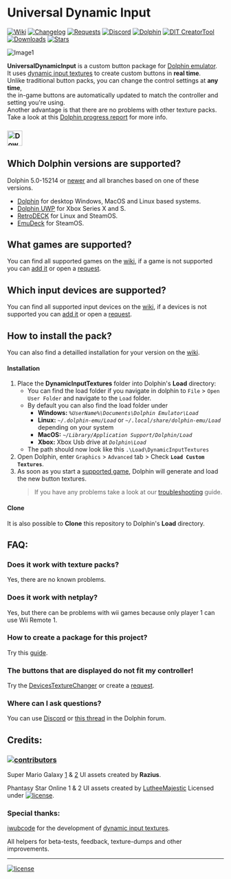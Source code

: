 # Universal Dynamic Input
[![Wiki](https://img.shields.io/badge/Wiki-grey)](https://github.com/Venomalia/UniversalDynamicInput/wiki) [![Changelog](https://img.shields.io/badge/Changelog-grey)](https://github.com/Venomalia/UniversalDynamicInput/blob/main/Changelog.md) [![Requests](https://img.shields.io/badge/Requests-3a3)](https://github.com/Venomalia/UniversalDynamicInput/issues/new/choose) [![Discord](https://img.shields.io/badge/Discord-blue?logo=Discord&logoColor=fff)](https://discord.gg/q9RtF4Tm9E) [![Dolphin](https://img.shields.io/badge/Dolphin-Forum-88e)](https://forums.dolphin-emu.org/Thread-universal-dynamic-input-texture-pack) [![DIT CreatorTool](https://img.shields.io/badge/Dolphin-DIT_Creator_Tool-999)](https://github.com/Venomalia/DolphinDynamicInputTextureCreator/releases) [![Downloads](https://img.shields.io/github/downloads/Venomalia/UniversalDynamicInput/total?color=907&label=Downloads)](https://github.com/Venomalia/UniversalDynamicInput/releases) [![Stars](https://img.shields.io/github/stars/Venomalia/UniversalDynamicInput?color=990&label=Stars)](https://github.com/Venomalia/UniversalDynamicInput/stargazers)

![Image1](https://i.imgur.com/WIxE3IZ.jpg "Image1")

**UniversalDynamicInput** is a custom button package for [Dolphin emulator](https://dolphin-emu.org/).  
It uses [dynamic input textures](https://forums.dolphin-emu.org/Thread-introducing-dynamic-input-textures-a-new-feature-for-controller-icons) to create custom buttons in **real time**.  
Unlike traditional button packs, you can change the control settings at **any time**,  
the in-game buttons are automatically updated to match the controller and setting you're using.  
Another advantage is that there are no problems with other texture packs.  
Take a look at this [Dolphin progress report](https://dolphin-emu.org/blog/2020/12/10/dolphin-progress-report-october-2020/#50-12801-dynamic-input-textures-by-iwubcode) for more info.
   
 
### [<img src="https://img.shields.io/github/v/release/Venomalia/UniversalDynamicInput?label=Download&style=for-the-badge" alt="Download" height="35"/>](https://github.com/Venomalia/UniversalDynamicInput/releases)

## Which Dolphin versions are supported?
Dolphin 5.0-15214 or [newer](https://dolphin-emu.org/download/) and all branches based on one of these versions.
- [Dolphin](https://dolphin-emu.org/) for desktop Windows, MacOS and Linux based systems.
- [Dolphin UWP](https://github.com/UWP-Team/dolphinUWP) for Xbox Series X and S.
- [RetroDECK](https://retrodeck.net/) for Linux and SteamOS. 
- [EmuDeck](https://www.emudeck.com/) for SteamOS. 

## What games are supported?
You can find all supported games on the [wiki](https://github.com/Venomalia/UniversalDynamicInput/wiki/Supported-games), if a game is not supported you can [add it](https://github.com/Venomalia/UniversalDynamicInput/wiki/Create-a-Package) or open a [request](https://github.com/Venomalia/UniversalDynamicInput/issues/new/choose).

## Which input devices are supported?
You can find all supported input devices on the [wiki](https://github.com/Venomalia/UniversalDynamicInput/wiki/Supported-Input-Devices), if a devices is not supported you can [add it](https://github.com/Venomalia/UniversalDynamicInput/wiki/Add-a-Devices) or open a [request](https://github.com/Venomalia/UniversalDynamicInput/issues/new/choose).

## How to install the pack?
You can also find a detailled installation for your version on the [wiki](https://github.com/Venomalia/UniversalDynamicInput/wiki/Installation).

#### Installation
1. Place the **DynamicInputTextures** folder into Dolphin's **Load** directory:
   - You can find the load folder if you navigate in dolphin to `File` > `Open User Folder` and navigate to the `Load` folder.
   - By default you can also find the load folder under
      - **Windows:** _`%UserName%\Documents\Dolphin Emulator\Load`_
      - **Linux:** _`~/.dolphin-emu/Load`_ or _`~/.local/share/dolphin-emu/Load`_ depending on your system
      - **MacOS:** _`~/Library/Application Support/Dolphin/Load`_
      - **Xbox:** Xbox Usb drive at _`Dolphin\Load`_
   - The path should now look like this `.\Load\DynamicInputTextures`
1. Open Dolphin, enter `Graphics` > `Advanced` tab > Check **`Load Custom Textures`**.
1. As soon as you start a [supported game](https://github.com/Venomalia/UniversalDynamicInput/wiki/Supported-games), Dolphin will generate and load the new button textures.  
    > If you have any problems take a look at our [troubleshooting](https://github.com/Venomalia/UniversalDynamicInput/wiki/Problem-solving#troubleshooting) guide.

#### Clone
It is also possible to **Clone** this repository to Dolphin's **Load** directory.

## FAQ:

### Does it work with texture packs?
Yes, there are no known problems.

### Does it work with netplay?
Yes, but there can be problems with wii games because only player 1 can use Wii Remote 1.

### How to create a package for this project?
Try this [guide](https://github.com/Venomalia/UniversalDynamicInput/wiki/Create-a-Package).

### The buttons that are displayed do not fit my controller!
Try the [DevicesTextureChanger](https://github.com/Venomalia/UniversalDynamicInput/wiki/Windows-Supported-Input-Devices#devicestexturechanger) or create a [request](https://github.com/Venomalia/UniversalDynamicInput/issues/new/choose).

### Where can I ask questions?
You can use [Discord](https://discord.gg/q9RtF4Tm9E) or [this thread](https://forums.dolphin-emu.org/Thread-universal-dynamic-input-texture-pack) in the Dolphin forum.

## Credits:
### [![contributors](https://img.shields.io/github/contributors/Venomalia/UniversalDynamicInput?style=for-the-badge)](https://github.com/Venomalia/UniversalDynamicInput/graphs/contributors)

Super Mario Galaxy [1](https://forums.dolphin-emu.org/Thread-super-mario-galaxy-1-hd-texture-mod) & [2](https://forums.dolphin-emu.org/Thread-super-mario-galaxy-2-hd-texture-mod) UI assets created by **Razius**.

Phantasy Star Online 1 & 2 UI assets created by [LutheeMajestic](https://forums.dolphin-emu.org/Thread-phantasy-star-online-episode-i-ii-hd-ui-project) Licensed under [![license](https://img.shields.io/badge/CC%20BY--SA%204.0-lightgrey)](https://creativecommons.org/licenses/by-sa/4.0/deed.de).

### Special thanks:
[iwubcode](https://github.com/iwubcode) for the development of [dynamic input textures](https://forums.dolphin-emu.org/Thread-introducing-dynamic-input-textures-a-new-feature-for-controller-icons).

All helpers for beta-tests, feedback, texture-dumps and other improvements.

---
[![license](https://img.shields.io/github/license/Venomalia/UniversalDynamicInput?label=License)](https://github.com/Venomalia/UniversalDynamicInput/blob/main/LICENSE)
